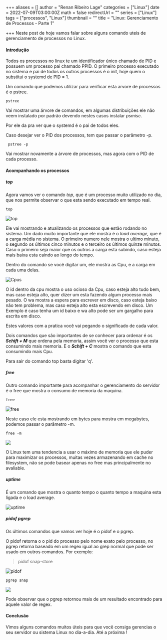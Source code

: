 +++
aliases = []
author = "Renan Ribeiro Lage"
categories = ["Linux"]
date = 2022-07-09T03:00:00Z
math = false
redirectUrl = ""
series = ["Linux"]
tags = ["processos", "Linux"]
thumbnail = ""
title = "Linux: Gerenciamento de Processos - Parte 1"

+++
Neste post de hoje vamos falar sobre alguns comando uteis de gerenciamento de processos no Linux.

#### Introdução

Todos os processos no linux te um identificador único chamado de PID e possuem um processo pai chamado PPID. O primeiro processo executado no sistema e pai de todos os outros processos é o init, hoje quem o substitui o systemd de PID = 1.

Um comando que podemos utilizar para verificar esta arvore de processos é o pstree.

    pstree

Vai mostrar uma árvore de comandos, em algumas distribuições ele não veem instalado por padrão devendo nestes casos instalar _psmisc_.

Por ele da pra ver que o systemd é o pai de todos eles.

Caso desejar ver o PID dos processos, tem que passar o parâmetro -p.

     pstree -p

Vai mostrar novamente a árvore de processos, mas agora com o PID de cada processo.

#### Acompanhando os processos

##### top

Agora vamos ver o comando _top_, que é um processo muito utilizado no dia, que nos permite observar o que esta sendo executado em tempo real.

    top

![top](/uploads/top.png "Comando top")

Ele vai mostrando e atualizando os processos que estão rodando no sistema. Um dado muito importante que ele mostra é o _load average,_ que é a carga média no sistema. O primeiro numero nele mostra o ultimo minuto, o segundo os últimos cinco minutos e o terceiro os últimos quinze minutos. Caso o primeiro seja maior que os outros a carga esta subindo, caso esteja mais baixa esta caindo ao longo do tempo.

Dentro do comando se você digitar um, ele mostra as Cpu, e a carga em cada uma delas.

![Cpus](/uploads/cpus.png "Cpus")

O id dentro da cpu mostra o uso ocioso da Cpu, caso esteja alto tudo bem, mas caso esteja alto, quer dizer um esta fazendo algum processo mais pesado. O wa mostra a espera para escrever em disco, caso esteja baixo não tem problema, mas caso esteja alto esta escrevendo em disco. Um Exemplo é caso tenha um id baixo e wa alto pode ser um gargalho para escrita em disco.

Estes valores com a pratica você vai pegando o significado de cada valor.

Dois comandos que são importantes de se conhecer para ordenar é os **_Schift + M_** que ordena pela memoria, assim você ver o processo que esta consumindo mais memoria. E o **_Schift + C_** mostra o comando que esta consumindo mais Cpu.

Para sair do comando top basta digitar 'q'.

##### free

Outro comando importante para acompanhar o gerenciamento do servidor é o free que mostra o consumo de memoria da maquina.

    free

![free](/uploads/free.png "free")

Neste caso ele esta mostrando em bytes para mostra em megabytes, podemos passar o parâmetro -m.

    free -m

![](/uploads/free-m.png)

O Linux tem uma tendencia a usar o máximo de memoria que ele puder para maximizar os processos, muitas vezes armazenando em cache no filesystem, não se pode basear apenas no free mas principalmente no avaliable.

##### uptime

É um comando que mostra o quanto tempo o quanto tempo a maquina esta ligada e o load average.

![uptime](/uploads/uptime.png "uptime")

##### pidof pgrep

Os últimos comandos que vamos ver hoje é o pidof e o pgrep.

O pidof retorna o o pid do processo pelo nome exato pelo processo, no pgrep retorna baseado em um regex igual ao grep normal que pode ser usado em outros comandos. Por exemplo:

> pidof snap-store

![pidof](/uploads/pidof.png "pidof")

    pgrep snap

![](/uploads/pgrep.png)

Pode observar que o pgrep retornou mais de um resultado encontrado para aquele valor de regex. 

#### Conclusão

Vimos alguns comandos muitos úteis para que você consiga gerencias o seu servidor ou sistema Linux no dia-a-dia. Até a próxima !
